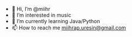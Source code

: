 - 👋 Hi, I’m @miihr
- 👀 I’m interested in music
- 🌱 I’m currently learning Java/Python
- 📫 How to reach me miihrap.uresin@gmail.com

<!---
miihr/miihr is a ✨ special ✨ repository because its `README.md` (this file) appears on your GitHub profile.
You can click the Preview link to take a look at your changes.
--->
